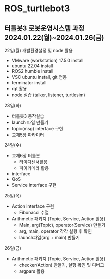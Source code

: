 # ROS_turtlebot3

터틀봇3 로봇운영시스템 과정
2024.01.22(월)~2024.01.26(금)
---

22일(월) 개발환경설정 및 node 활용

- VMware (workstation) 17.5.0 install
- ubuntu 22.04 install
- ROS2 humble install
- VSC ubuntu install, git 연동
- terminator install
- rqt 활용
- node 실습 (talker, listener, turtlesim)

23일(화)

- 터틀봇3 동작실습
- launch 파일 만들기
- topic(msg) interface 구현
- 교재5장 파라미터

24일(수)

- 교재6장 터틀봇
	- 라이다센서활용
	- 파이카메라 활용
- interface
- QoS
- Service interface 구현

25일(목)

- Action interface 구현
	- Fibonacci 수열
- Arithmetic 패키지 (Topic, Service, Action 활용)
	- Main, arg(Topic), operator(Service) 만들기
	- arg, main, operator 각각 실행 후 확인
	- launch파일(arg + main) 만들기

26일(금)
- Arithmetic 패키지 (Topic, Service, Action 활용)
	- checker(Action) 만들기, 실행 확인 및 디버그
	- argpars 활용